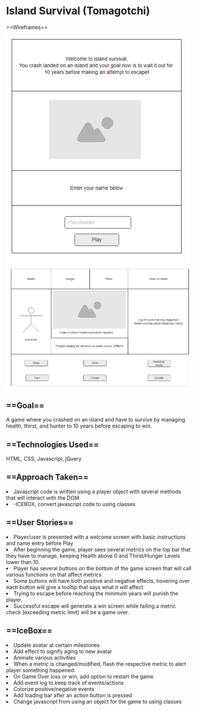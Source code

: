 # Island Survival (Tomagotchi)
==Wireframes==

<img src="imgs/wireframeWelcome.png" alt="Welcome Wireframe">
<img src="imgs/wireframeMain.png" alt="Gameplay Wireframe">

<h2>==Goal==</h2>
A game where you crashed on an island and have to survive by managing health, thirst, and hunter to 10 years before escaping to win.

<h2>==Technologies Used==</h2>
HTML, CSS, Javascript, jQuery

<h2>==Approach Taken==</h2>
<li>Javascript code is written using a player object with several methods that will interact with the DOM</li>
<li>-ICEBOX, convert javascript code to using classes</li>

<h2>==User Stories==</h2>
<li>Player/user is presented with a welcome screen with basic instructions and name entry before Play </li>
<li>After beginning the game, player sees several metrics on the top bar that they have to manage, keeping Health above 0 and Thirst/Hunger Levels lower than 10. </li>
<li>Player has several buttons on the bottom of the game screen that will call various functions on that affect metrics </li>
<li>Some buttons will have both positive and negative effects, hovering over each button will give a tooltip that says what it will affect </li>
<li>Trying to escape before reaching the minimum years will punish the player. </li>
<li>Successful escape will generate a win screen while failing a metric check (exceeding metric limit) will be a game over. </li>

<h2>==IceBox==</h2>
<li>Update avatar at certain milestones</li>
     <li>Add effect to signify aging to new avatar</li>
<li>Animate various activities</li>
<li>When a metric is changed/modified, flash the respective metric to alert player something happened.</li>
<li>On Game Over loss or win, add option to restart the game</li>
<li>Add event log to keep track of events/actions</li>
        <li>Colorize positive/negative events</li>
<li>Add loading bar after an action button is pressed</li>
<li>Change javascript from using an object for the game to using classes</li>
